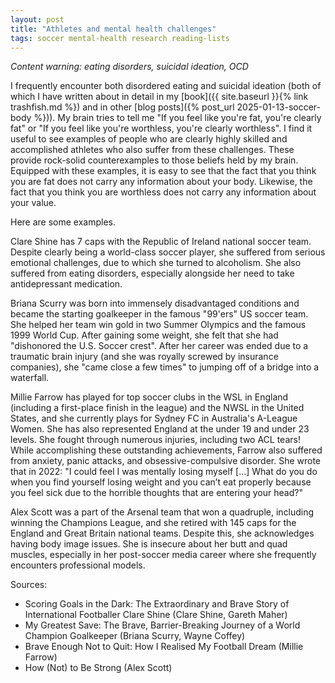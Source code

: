 ```yaml
---
layout: post
title: "Athletes and mental health challenges"
tags: soccer mental-health research reading-lists
---
```


*Content warning: eating disorders, suicidal ideation, OCD*

I frequently encounter both disordered eating and suicidal ideation (both of which I have written about in detail in my [book]({{ site.baseurl }}{% link trashfish.md %}) and in other [blog posts]({% post_url 2025-01-13-soccer-body %})). My brain tries to tell me "If you feel like you're fat, you're clearly fat" or "If you feel like you're worthless, you're clearly worthless". I find it useful to see examples of people who are clearly highly skilled and accomplished athletes who also suffer from these challenges. These provide rock-solid counterexamples to those beliefs held by my brain. Equipped with these examples, it is easy to see that the fact that you think you are fat does not carry any information about your body. Likewise, the fact that you think you are worthless does not carry any information about your value.

Here are some examples.

Clare Shine has 7 caps with the Republic of Ireland national soccer team. Despite clearly being a world-class soccer player, she suffered from serious emotional challenges, due to which she turned to alcoholism. She also suffered from eating disorders, especially alongside her need to take antidepressant medication.

Briana Scurry was born into immensely disadvantaged conditions and became the starting goalkeeper in the famous "99'ers" US soccer team. She helped her team win gold in two Summer Olympics and the famous 1999 World Cup. After gaining some weight, she felt that she had "dishonored the U.S. Soccer crest". After her career was ended due to a traumatic brain injury (and she was royally screwed by insurance companies), she "came close a few times" to jumping off of a bridge into a waterfall.

Millie Farrow has played for top soccer clubs in the WSL in England (including a first-place finish in the league) and the NWSL in the United States, and she currently plays for Sydney FC in Australia's A-League Women. She has also represented England at the under 19 and under 23 levels. She fought through numerous injuries, including two ACL tears! While accomplishing these outstanding achievements, Farrow also suffered from anxiety, panic attacks, and obsessive-compulsive disorder. She wrote that in 2022: "I could feel I was mentally losing myself [...] What do you do when you find yourself losing weight and you can’t eat properly because you feel sick due to the horrible thoughts that are entering your head?"  

Alex Scott was a part of the Arsenal team that won a quadruple, including winning the Champions League, and she retired with 145 caps for the England and Great Britain national teams. Despite this, she acknowledges having body image issues. She is insecure about her butt and quad muscles, especially in her post-soccer media career where she frequently encounters professional models.

Sources:
- Scoring Goals in the Dark: The Extraordinary and Brave Story of International Footballer Clare Shine (Clare Shine, Gareth Maher)
- My Greatest Save: The Brave, Barrier-Breaking Journey of a World Champion Goalkeeper (Briana Scurry, Wayne Coffey)
- Brave Enough Not to Quit: How I Realised My Football Dream (Millie Farrow)
- How (Not) to Be Strong (Alex Scott)
